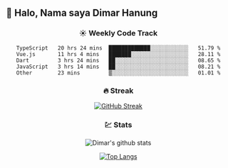 ## 👋 Halo, Nama saya **Dimar Hanung**

<center>

### :sunny: Weekly Code Track
<!--START_SECTION:waka-->

```text
TypeScript   20 hrs 24 mins  █████████████░░░░░░░░░░░░   51.79 %
Vue.js       11 hrs 4 mins   ███████░░░░░░░░░░░░░░░░░░   28.11 %
Dart         3 hrs 24 mins   ██░░░░░░░░░░░░░░░░░░░░░░░   08.65 %
JavaScript   3 hrs 14 mins   ██░░░░░░░░░░░░░░░░░░░░░░░   08.21 %
Other        23 mins         ▒░░░░░░░░░░░░░░░░░░░░░░░░   01.01 %
```

<!--END_SECTION:waka-->

### :fire: Streak

[![GitHub Streak](http://github-readme-streak-stats.herokuapp.com?user=dimar-hanung)](https://git.io/streak-stats)

### :chart: Stats

![Dimar's github stats](https://github-readme-stats.vercel.app/api?username=dimar-hanung&show_icons=true&theme=vue)

[![Top Langs](https://github-readme-stats.vercel.app/api/top-langs/?username=dimar-hanung)](#)

</center>
